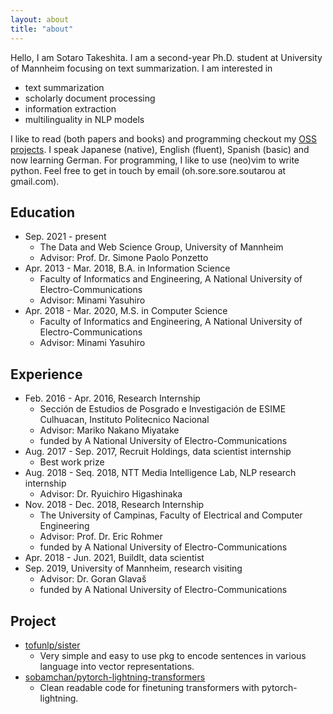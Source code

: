 ```yaml
---
layout: about
title: "about"
---
```


Hello, I am Sotaro Takeshita. I am a second-year Ph.D. student at University of Mannheim focusing on text summarization.
I am interested in 

- text summarization
- scholarly document processing
- information extraction
- multilinguality in NLP models

I like to read (both papers and books) and programming checkout my [OSS projects](https://github.com/sobamchan).
I speak Japanese (native), English (fluent), Spanish (basic) and now learning German.
For programming, I like to use (neo)vim to write python.
Feel free to get in touch by email (oh.sore.sore.soutarou at gmail.com).

## Education

- Sep. 2021 - present
  - The Data and Web Science Group, University of Mannheim
  - Advisor: Prof. Dr. Simone Paolo Ponzetto
- Apr. 2013 - Mar. 2018, B.A. in Information Science
  - Faculty of Informatics and Engineering, A National University of Electro-Communications
  - Advisor: Minami Yasuhiro
- Apr. 2018 - Mar. 2020, M.S. in Computer Science
  - Faculty of Informatics and Engineering, A National University of Electro-Communications
  - Advisor: Minami Yasuhiro

## Experience
- Feb. 2016 - Apr. 2016, Research Internship
  -   Sección de Estudios de Posgrado e Investigación de ESIME Culhuacan, Instituto Politecnico Nacional
  -   Advisor: Mariko Nakano Miyatake
  -   funded by A National University of Electro-Communications
- Aug. 2017 - Sep. 2017, Recruit Holdings, data scientist internship
  -   Best work prize
- Aug. 2018 - Seq. 2018, NTT Media Intelligence Lab, NLP research internship
  - Advisor: Dr. Ryuichiro Higashinaka
- Nov. 2018 - Dec. 2018, Research Internship
  - The University of Campinas, Faculty of Electrical and Computer Engineering
  - Advisor: Prof. Dr. Eric Rohmer
  - funded by A National University of Electro-Communications
- Apr. 2018 - Jun. 2021, BuildIt, data scientist
- Sep. 2019, University of Mannheim, research visiting
  - Advisor: Dr. Goran Glavaš
  - funded by A National University of Electro-Communications


## Project

- [tofunlp/sister](https://github.com/tofunlp/sister)
  - Very simple and easy to use pkg to encode sentences in various language into vector representations.
- [sobamchan/pytorch-lightning-transformers](https://github.com/sobamchan/pytorch-lightning-transformers)
  - Clean readable code for finetuning transformers with pytorch-lightning.

